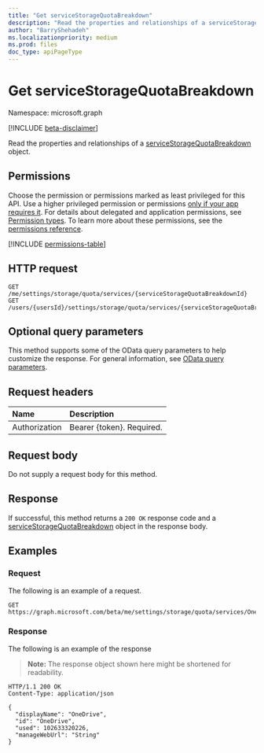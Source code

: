 ```yaml
---
title: "Get serviceStorageQuotaBreakdown"
description: "Read the properties and relationships of a serviceStorageQuotaBreakdown object."
author: "BarryShehadeh"
ms.localizationpriority: medium
ms.prod: files
doc_type: apiPageType
---
```


# Get serviceStorageQuotaBreakdown
Namespace: microsoft.graph

[!INCLUDE [beta-disclaimer](../../includes/beta-disclaimer.md)]

Read the properties and relationships of a [serviceStorageQuotaBreakdown](../resources/servicestoragequotabreakdown.md) object.

## Permissions
Choose the permission or permissions marked as least privileged for this API. Use a higher privileged permission or permissions [only if your app requires it](/graph/permissions-overview#best-practices-for-using-microsoft-graph-permissions). For details about delegated and application permissions, see [Permission types](/graph/permissions-overview#permission-types). To learn more about these permissions, see the [permissions reference](/graph/permissions-reference).

<!-- { "blockType": "permissions", "name": "servicestoragequotabreakdown_get" } -->
[!INCLUDE [permissions-table](../includes/permissions/servicestoragequotabreakdown-get-permissions.md)]

## HTTP request

<!-- {
  "blockType": "ignored"
}
-->
``` http
GET /me/settings/storage/quota/services/{serviceStorageQuotaBreakdownId}
GET /users/{usersId}/settings/storage/quota/services/{serviceStorageQuotaBreakdownId}
```

## Optional query parameters
This method supports some of the OData query parameters to help customize the response. For general information, see [OData query parameters](/graph/query-parameters).

## Request headers
|Name|Description|
|:---|:---|
|Authorization|Bearer {token}. Required.|

## Request body
Do not supply a request body for this method.

## Response

If successful, this method returns a `200 OK` response code and a [serviceStorageQuotaBreakdown](../resources/servicestoragequotabreakdown.md) object in the response body.

## Examples

### Request
The following is an example of a request.
<!-- {
  "blockType": "request",
  "name": "get_servicestoragequotabreakdown"
}
-->
``` http
GET https://graph.microsoft.com/beta/me/settings/storage/quota/services/OneDrive
```


### Response
The following is an example of the response
>**Note:** The response object shown here might be shortened for readability.
<!-- {
  "blockType": "response",
  "truncated": true,
  "@odata.type": "microsoft.graph.serviceStorageQuotaBreakdown"
}
-->
``` http
HTTP/1.1 200 OK
Content-Type: application/json

{
  "displayName": "OneDrive",
  "id": "OneDrive",
  "used": 102633320226,
  "manageWebUrl": "String"
}
```


